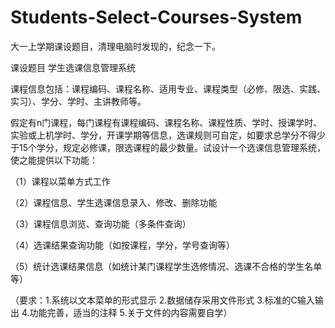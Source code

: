 # Students-Select-Courses-System
大一上学期课设题目，清理电脑时发现的，纪念一下。


课设题目
学生选课信息管理系统

课程信息包括：课程编码、课程名称、适用专业、课程类型（必修、限选、实践、实习）、学分、学时、主讲教师等。

假定有n门课程，每门课程有课程编码、课程名称、课程性质、学时、授课学时、实验或上机学时、学分，开课学期等信息，选课规则可自定，如要求总学分不得少于15个学分，规定必修课，限选课程的最少数量。试设计一个选课信息管理系统，使之能提供以下功能：

（1）课程以菜单方式工作

（2）课程信息、学生选课信息录入、修改、删除功能

（3）课程信息浏览、查询功能（多条件查询）

（4）选课结果查询功能（如按课程，学分，学号查询等）

（5）统计选课结果信息（如统计某门课程学生选修情况、选课不合格的学生名单等）

（要求：1.系统以文本菜单的形式显示 2.数据储存采用文件形式 3.标准的C输入输出 4.功能完善，适当的注释 5.关于文件的内容需要自学）

